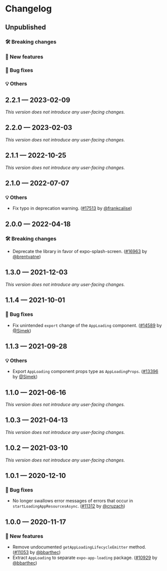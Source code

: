 # Changelog

## Unpublished

### 🛠 Breaking changes

### 🎉 New features

### 🐛 Bug fixes

### 💡 Others

## 2.2.1 — 2023-02-09

_This version does not introduce any user-facing changes._

## 2.2.0 — 2023-02-03

_This version does not introduce any user-facing changes._

## 2.1.1 — 2022-10-25

_This version does not introduce any user-facing changes._

## 2.1.0 — 2022-07-07

### 💡 Others

- Fix typo in deprecation warning. ([#17513](https://github.com/expo/expo/pull/17513) by [@frankcalise](https://github.com/frankcalise))

## 2.0.0 — 2022-04-18

### 🛠 Breaking changes

- Deprecate the library in favor of expo-splash-screen. ([#16963](https://github.com/expo/expo/pull/16963) by [@brentvatne](https://github.com/brentvatne))

## 1.3.0 — 2021-12-03

_This version does not introduce any user-facing changes._

## 1.1.4 — 2021-10-01

### 🐛 Bug fixes

- Fix unintended `export` change of the `AppLoading` component. ([#14589](https://github.com/expo/expo/pull/14589) by [@Simek](https://github.com/Simek))

## 1.1.3 — 2021-09-28

### 💡 Others

- Export `AppLoading` component props type as `AppLoadingProps`. ([#13396](https://github.com/expo/expo/pull/13396) by [@Simek](https://github.com/Simek))

## 1.1.0 — 2021-06-16

_This version does not introduce any user-facing changes._

## 1.0.3 — 2021-04-13

_This version does not introduce any user-facing changes._

## 1.0.2 — 2021-03-10

_This version does not introduce any user-facing changes._

## 1.0.1 — 2020-12-10

### 🐛 Bug fixes

- No longer swallows error messages of errors that occur in `startLoadingAppResourcesAsync`. ([#11312](https://github.com/expo/expo/pull/11312) by [@cruzach](https://github.com/cruzach))

## 1.0.0 — 2020-11-17

### 🎉 New features

- Remove undocumented `getAppLoadingLifecycleEmitter` method. ([#11053](https://github.com/expo/expo/pull/11053) by [@bbarthec](https://github.com/bbarthec))
- Extract `AppLoading` to separate `expo-app-loading` package. ([#10929](https://github.com/expo/expo/pull/10929) by [@bbarthec](https://github.com/bbarthec))
